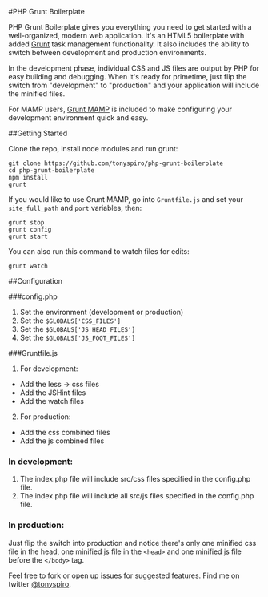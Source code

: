 #PHP Grunt Boilerplate

PHP Grunt Boilerplate gives you everything you need to get started with a well-organized, modern web application.  It's an HTML5 boilerplate with added [Grunt](http://gruntjs.com/) task management functionality. It also includes the ability to switch between development and production environments. 

In the development phase, individual CSS and JS files are output by PHP for easy building and debugging.  When it's ready for primetime, just flip the switch from "development" to "production" and your application will include the minified files.

For MAMP users, [Grunt MAMP](https://github.com/tonyspiro/grunt-mamp) is included to make configuring your development environment quick and easy.

##Getting Started

Clone the repo, install node modules and run grunt:
```
git clone https://github.com/tonyspiro/php-grunt-boilerplate
cd php-grunt-boilerplate
npm install
grunt
```
If you would like to use Grunt MAMP, go into `Gruntfile.js` and set your `site_full_path` and `port` variables, then:
```
grunt stop
grunt config
grunt start
```
You can also run this command to watch files for edits:
```
grunt watch
```

##Configuration

###config.php
1. Set the environment (development or production)
2. Set the `$GLOBALS['CSS_FILES']`
2. Set the `$GLOBALS['JS_HEAD_FILES']`
2. Set the `$GLOBALS['JS_FOOT_FILES']`

###Gruntfile.js
1. For development:
  - Add the less -> css files
  - Add the JSHint files
  - Add the watch files
2. For production:
  - Add the css combined files
  - Add the js combined files

### In development:
1. The index.php file will include src/css files specified in the config.php file.
2. The index.php file will include all src/js files specified in the config.php file.

### In production:
Just flip the switch into production and notice there's only one minified css file in the head, one minified js file in the `<head>` and one minified js file before the `</body>` tag.

Feel free to fork or open up issues for suggested features.
Find me on twitter [@tonyspiro](http://twitter.com/tonyspiro).